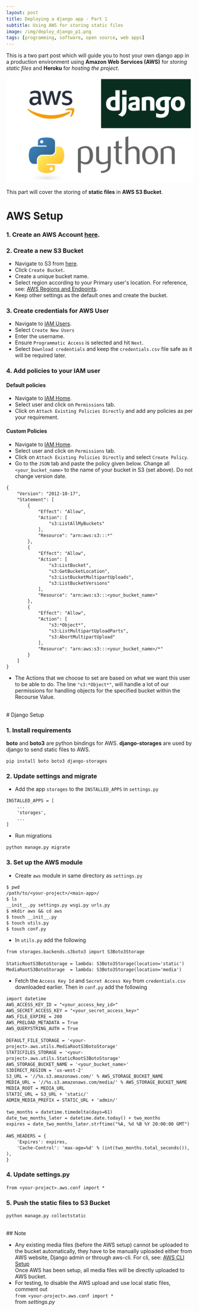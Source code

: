 ```yaml
---
layout: post
title: Deploying a django app - Part 1
subtitle: Using AWS for storing static files
image: /img/deploy_django_p1.png
tags: [programming, software, open source, web apps]
---
```


This is a two part post which will guide you to host your own django app in a production environment using **Amazon Web Services (AWS)** for *storing static files* and **Heroku** for *hosting the project*.

![Deploy Django part 1](/img/deploy_django_p1_img.png)

This part will cover the storing of **static files** in **AWS S3 Bucket**.

# AWS Setup

### 1. Create an AWS Account [here](https://aws.amazon.com/).

### 2. Create a new S3 Bucket
- Navigate to S3 from [here](https://console.aws.amazon.com/s3/home).
- Click `Create Bucket`.
- Create a unique bucket name.
- Select region according to your Primary user's location. For reference, see: [AWS Regions and Endpoints](https://docs.aws.amazon.com/general/latest/gr/rande.html#s3_region).
- Keep other settings as the default ones and create the bucket.

### 3. Create credentials for AWS User
- Navigate to [IAM Users](https://console.aws.amazon.com/iam/home?#users).
- Select `Create New Users`
- Enter the username.
- Ensure `Programmatic Access` is selected and hit `Next`.
- Select `Download credentials` and keep the `credentials.csv` file safe as it will be required later.

### 4. Add policies to your IAM user

#### Default policies 
- Navigate to [IAM Home](https://console.aws.amazon.com/iam/home?#/users).
- Select user and click on `Permissions` tab.
- Click on `Attach Existing Policies Directly` and add any policies as per your requirement.

#### Custom Policies
- Navigate to [IAM Home](https://console.aws.amazon.com/iam/home?#/users).
- Select user and click on `Permissions` tab.
- Click on `Attach Existing Policies Directly` and select `Create Policy`.
- Go to the `JSON` tab and paste the policy given below. Change all `<your_bucket_name>` to the name of your bucket in S3 (set above). Do not change version date.
```
{
    "Version": "2012-10-17",
    "Statement": [
        {
            "Effect": "Allow",
            "Action": [
                "s3:ListAllMyBuckets"
            ],
            "Resource": "arn:aws:s3:::*"
        },
        {
            "Effect": "Allow",
            "Action": [
                "s3:ListBucket",
                "s3:GetBucketLocation",
                "s3:ListBucketMultipartUploads",
                "s3:ListBucketVersions"
            ],
            "Resource": "arn:aws:s3:::<your_bucket_name>"
        },
        {
            "Effect": "Allow",
            "Action": [
                "s3:*Object*",
                "s3:ListMultipartUploadParts",
                "s3:AbortMultipartUpload"
            ],
            "Resource": "arn:aws:s3:::<your_bucket_name>/*"
        }
    ]
}
```
- The Actions that we choose to set are based on what we want this user to be able to do. The line `"s3:*Object*"`, will handle a lot of our permissions for handling objects for the specified bucket within the Recourse Value.

<br/>
# Django Setup

### 1. Install requirements
**boto** and **boto3** are python bindings for AWS. **django-storages** are used by django to send static files to AWS.  
```
pip install boto boto3 django-storages
```

### 2. Update settings and migrate
- Add the app `storages` to the `INSTALLED_APPS` in `settings.py`
```
INSTALLED_APPS = [
    ...
    'storages',
    ...
]
```
- Run migrations  
```
python manage.py migrate
```

### 3. Set up the AWS module
- Create `aws` module in same directory as `settings.py`
```
$ pwd
/path/to/<your-project>/<main-app>/
$ ls
__init__.py settings.py wsgi.py urls.py
$ mkdir aws && cd aws
$ touch __init__.py
$ touch utils.py
$ touch conf.py
```

- In `utils.py` add the following

```
from storages.backends.s3boto3 import S3Boto3Storage

StaticRootS3BotoStorage = lambda: S3Boto3Storage(location='static')
MediaRootS3BotoStorage  = lambda: S3Boto3Storage(location='media')
```

- Fetch the `Access Key Id` and `Secret Access Key` from `credentials.csv` downloaded earlier. Then in `conf.py` add the following

```
import datetime
AWS_ACCESS_KEY_ID = "<your_access_key_id>"
AWS_SECRET_ACCESS_KEY = "<your_secret_access_key>"
AWS_FILE_EXPIRE = 200
AWS_PRELOAD_METADATA = True
AWS_QUERYSTRING_AUTH = True

DEFAULT_FILE_STORAGE = '<your-project>.aws.utils.MediaRootS3BotoStorage'
STATICFILES_STORAGE = '<your-project>.aws.utils.StaticRootS3BotoStorage'
AWS_STORAGE_BUCKET_NAME = '<your_bucket_name>'
S3DIRECT_REGION = 'us-west-2'
S3_URL = '//%s.s3.amazonaws.com/' % AWS_STORAGE_BUCKET_NAME
MEDIA_URL = '//%s.s3.amazonaws.com/media/' % AWS_STORAGE_BUCKET_NAME
MEDIA_ROOT = MEDIA_URL
STATIC_URL = S3_URL + 'static/'
ADMIN_MEDIA_PREFIX = STATIC_URL + 'admin/'

two_months = datetime.timedelta(days=61)
date_two_months_later = datetime.date.today() + two_months
expires = date_two_months_later.strftime("%A, %d %B %Y 20:00:00 GMT")

AWS_HEADERS = { 
    'Expires': expires,
    'Cache-Control': 'max-age=%d' % (int(two_months.total_seconds()), ),
}
```

### 4. Update settings.py
```
from <your-project>.aws.conf import *
```

### 5. Push the static files to S3 Bucket
```
python manage.py collectstatic
```

<br/>
## Note

- Any existing media files (before the AWS setup) cannot be uploaded to the bucket automatically, they have to be manually uploaded either from AWS website, Django admin or through aws-cli. For cli, see: [AWS CLI Setup](https://aws.amazon.com/getting-started/tutorials/backup-to-s3-cli/)  
Once AWS has been setup, all media files will be directly uploaded to AWS bucket.
- For testing, to disable the AWS upload and use local static files, comment out  
`from <your-project>.aws.conf import *`  
from *settings.py*